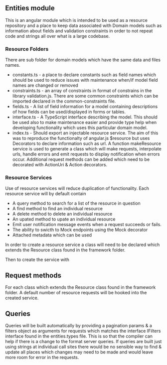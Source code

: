## Entities module

This is an angular module which is intended to be used as a resource repository and a place to keep data
associated with Domain models such as information about fields and validation constraints in order to not repeat
code and strings all over what is a large codebase.

### Resource Folders

There are sub folder for domain models which have the same data and files names.

* constants.ts - a place to declare constants such as field names which should be used to reduce issues with maintenance when/if model field names are changed or removed
* constraints.ts - an array of constraints in format of constrains in the library validation.js.   There are some common constraints which can be imported declared in the common-constraints file.
* fields.ts - A list of field information for a model containing descriptions of how fields can be used/displayed in forms or tables.
* interface.ts - A TypeScript interface describing the model.  This should be used also to make maintenance easier and provide type help when developing functionality which uses this particular domain model.
* index.ts - Should export an injectable resource service.  The aim of this was to reproduce the functionalty of angular.js $resource but uses Decorators to declare
 information such as url.  A function makeResource service is used to generate a class which will make requests, interpolate urls, handle errors and emit requests to display notification when errors occur.  Additional request methods can be added which need to be decorated with ActionUri & Action decorators.


### Resource Services

Use of resource services will reduce duplication of functionality.  Each resource service will by default contain
* A query method to search for a list of the resource in question
* A find method to find an individual resource
* A delete method to delete an individual resource
* An upated method to upate an individual resource
* Emit user notification message events when a request succeeds or fails.
* The ability to swicth to Mock endpoints using the Mock decorator
* Attached metadata which can be used

In order to create a resource service a class will need to be declared which extends the Resource class found in the framework folder.

Then to create the service with

## Request methods
For each class which extends the Resource class found in the framework folder.  A default number of resource requests will be hooked into
the created service.

## Queries
Queries will be built automatically by providing a pagination params & a filters object as arguments for requests which matches the interface IFilters interface found in the entities.types file.  This is so that the compiler can help if there is a change to the format server queries.  If queries are built just using
strings at individual call sites there would be no sensible way to find & update all places which changes may need to be made and would leave more
room for error in the requests.